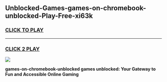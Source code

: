 
## Unblocked-Games-games-on-chromebook-unblocked-Play-Free-xi63k
<h3>
<a href="https://premium76.site?title=games-on-chromebook-unblocked&ref=22A">CLICK TO PLAY</a></h3>
<hr>

<h3>
<a href="https://premium76.site?title=games-on-chromebook-unblocked&ref=22A">CLICK 2 PLAY</a>
  
</h3>

<a href="https://premium76.site?title=games-on-chromebook-unblocked&ref=22A"><img src="https://clearcache.store/games.png"></a>


**games-on-chromebook-unblocked games unblocked: Your Gateway to Fun and Accessible Online Gaming**
